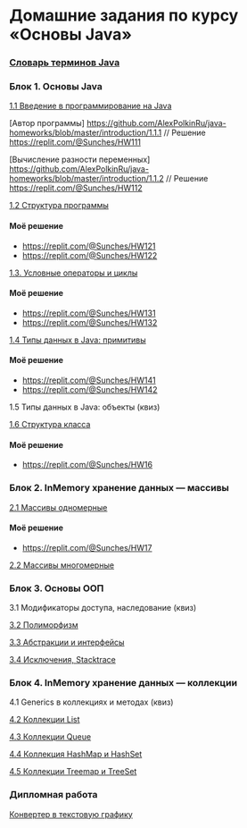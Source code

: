 # Домашние задания по курсу «Основы Java»

### [Словарь терминов Java](./java_glossary.md/)

### Блок 1. Основы Java

[1.1 Введение в программирование на Java](introduction) 

[Автор программы] https://github.com/AlexPolkinRu/java-homeworks/blob/master/introduction/1.1.1 // Решение https://replit.com/@Sunches/HW111

[Вычисление разности переменных] https://github.com/AlexPolkinRu/java-homeworks/blob/master/introduction/1.1.2 // Решение https://replit.com/@Sunches/HW112

[1.2	Структура программы](program-structure)
  
#### Моё решение
+ https://replit.com/@Sunches/HW121
+ https://replit.com/@Sunches/HW122

[1.3.   Условные операторы и циклы](conditional-statements-cycles)

#### Моё решение
+ https://replit.com/@Sunches/HW131
+ https://replit.com/@Sunches/HW132

[1.4	Типы данных в Java: примитивы](primitive-types)

#### Моё решение
+ https://replit.com/@Sunches/HW141
+ https://replit.com/@Sunches/HW142

1.5	Типы данных в Java: объекты (квиз)

[1.6	Структура класса](class-structure)

#### Моё решение
+ https://replit.com/@Sunches/HW16


### Блок 2. InMemory хранение данных — массивы

[2.1	Массивы одномерные](one-dimensional-array)

#### Моё решение
+ https://replit.com/@Sunches/HW17

[2.2	Массивы многомерные](multidimensional-array)


### Блок 3. Основы ООП

3.1	Модификаторы доступа, наследование (квиз)	

[3.2	Полиморфизм](polymorphism)

[3.3	Абстракции и интерфейсы](abstractions-interfaces)

[3.4  Исключения, Stacktrace](exceptions)


### Блок 4. InMemory хранение данных — коллекции

4.1 Generics в коллекциях и методах (квиз)

[4.2	Коллекции List](list)

[4.3	Коллекции Queue](queue)

[4.4	Коллекция HashMap и HashSet](hash-collections)

[4.5	Коллекции Treemap и TreeSet](tree-collections)

### Дипломная работа
[Конвертер в текстовую графику](diploma/diploma.md)
